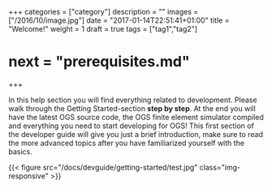 +++
categories = ["category"]
description = ""
images = ["/2016/10/image.jpg"]
date = "2017-01-14T22:51:41+01:00"
title = "Welcome!"
weight = 1
draft = true
tags = ["tag1","tag2"]
# next = "prerequisites.md"

+++

In this help section you will find everything related to development. Please walk through the Getting Started-section **step by step**. At the end you will have the latest OGS source code, the OGS finite element simulator compiled and everything you need to start developing for OGS! This first section of the developer guide will give you just a brief introduction, make sure to read the more advanced topics after you have familiarized yourself with the basics.

{{< figure src="/docs/devguide/getting-started/test.jpg" class="img-responsive" >}}
